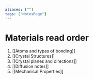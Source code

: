 ```yaml
---
aliases: [""]
tags: ["NotesPage"]
---
```


# Materials read order

1) [[Atoms and types of bonding]]
2) [[Crystal Structures]]
3) [[Crystal planes and directions]]
4) [[Diffusion notes]]
5) [[Mechanical Properties]]
